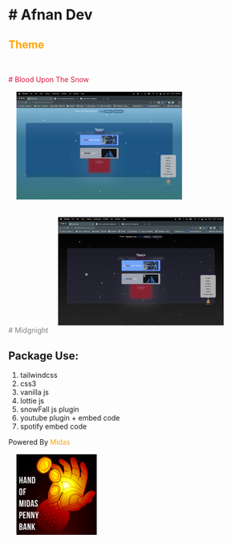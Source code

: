 # \# Afnan Dev 

## <span style="color:orange">Theme</span>
<br>

<span style="color:crimson"># Blood Upon The Snow </span>
<img src="./assets/readme-1.png" style="margin:1rem;" width="330px">
<br>
<span style="color:gray"># Midgnight</span>
<img src="./assets/readme-2.png" style="margin:1rem;" width="330px">


## Package Use:
1. tailwindcss
2. css3
3. vanilla js
4. lottie js
5. snowFall js plugin
6. youtube plugin + embed code
7. spotify embed code

Powered By <span style="color:orange">Midas</span>
<br>
<img src="./assets/midas.gif" style="margin:1rem;" width="160px">
